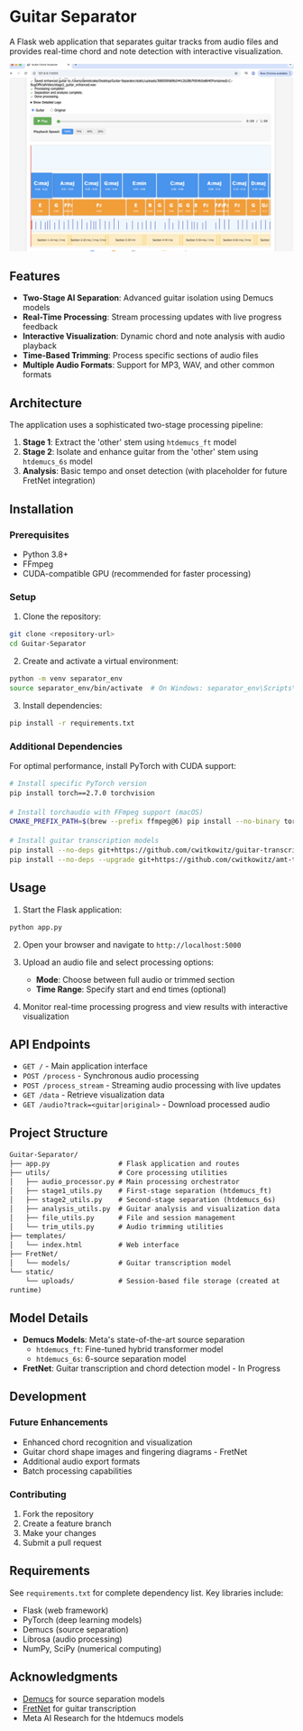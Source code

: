 # Guitar Separator

A Flask web application that separates guitar tracks from audio files and provides real-time chord and note detection with interactive visualization.

![alt text](image.png)

## Features

- **Two-Stage AI Separation**: Advanced guitar isolation using Demucs models
- **Real-Time Processing**: Stream processing updates with live progress feedback
- **Interactive Visualization**: Dynamic chord and note analysis with audio playback
- **Time-Based Trimming**: Process specific sections of audio files
- **Multiple Audio Formats**: Support for MP3, WAV, and other common formats

## Architecture

The application uses a sophisticated two-stage processing pipeline:

1. **Stage 1**: Extract the 'other' stem using `htdemucs_ft` model
2. **Stage 2**: Isolate and enhance guitar from the 'other' stem using `htdemucs_6s` model
3. **Analysis**: Basic tempo and onset detection (with placeholder for future FretNet integration)

## Installation

### Prerequisites

- Python 3.8+
- FFmpeg
- CUDA-compatible GPU (recommended for faster processing)

### Setup

1. Clone the repository:
```bash
git clone <repository-url>
cd Guitar-Separator
```

2. Create and activate a virtual environment:
```bash
python -m venv separator_env
source separator_env/bin/activate  # On Windows: separator_env\Scripts\activate
```

3. Install dependencies:
```bash
pip install -r requirements.txt
```

### Additional Dependencies

For optimal performance, install PyTorch with CUDA support:
```bash
# Install specific PyTorch version
pip install torch==2.7.0 torchvision

# Install torchaudio with FFmpeg support (macOS)
CMAKE_PREFIX_PATH=$(brew --prefix ffmpeg@6) pip install --no-binary torchaudio torchaudio

# Install guitar transcription models
pip install --no-deps git+https://github.com/cwitkowitz/guitar-transcription-continuous
pip install --no-deps --upgrade git+https://github.com/cwitkowitz/amt-tools
```

## Usage

1. Start the Flask application:
```bash
python app.py
```

2. Open your browser and navigate to `http://localhost:5000`

3. Upload an audio file and select processing options:
   - **Mode**: Choose between full audio or trimmed section
   - **Time Range**: Specify start and end times (optional)

4. Monitor real-time processing progress and view results with interactive visualization

## API Endpoints

- `GET /` - Main application interface
- `POST /process` - Synchronous audio processing
- `POST /process_stream` - Streaming audio processing with live updates
- `GET /data` - Retrieve visualization data
- `GET /audio?track=<guitar|original>` - Download processed audio

## Project Structure

```
Guitar-Separator/
├── app.py                 # Flask application and routes
├── utils/                 # Core processing utilities
│   ├── audio_processor.py # Main processing orchestrator
│   ├── stage1_utils.py    # First-stage separation (htdemucs_ft)
│   ├── stage2_utils.py    # Second-stage separation (htdemucs_6s)
│   ├── analysis_utils.py  # Guitar analysis and visualization data
│   ├── file_utils.py      # File and session management
│   └── trim_utils.py      # Audio trimming utilities
├── templates/
│   └── index.html         # Web interface
├── FretNet/
│   └── models/            # Guitar transcription model
└── static/
    └── uploads/           # Session-based file storage (created at runtime)
```

## Model Details

- **Demucs Models**: Meta's state-of-the-art source separation
  - `htdemucs_ft`: Fine-tuned hybrid transformer model
  - `htdemucs_6s`: 6-source separation model
- **FretNet**: Guitar transcription and chord detection model - In Progress

## Development

### Future Enhancements

- Enhanced chord recognition and visualization
- Guitar chord shape images and fingering diagrams - FretNet
- Additional audio export formats
- Batch processing capabilities

### Contributing

1. Fork the repository
2. Create a feature branch
3. Make your changes
4. Submit a pull request

## Requirements

See `requirements.txt` for complete dependency list. Key libraries include:

- Flask (web framework)
- PyTorch (deep learning models)
- Demucs (source separation)
- Librosa (audio processing)
- NumPy, SciPy (numerical computing)


## Acknowledgments

- [Demucs](https://github.com/facebookresearch/demucs) for source separation models
- [FretNet](https://github.com/cwitkowitz/guitar-transcription-continuous) for guitar transcription
- Meta AI Research for the htdemucs models